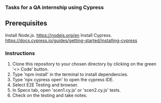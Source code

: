 ### Tasks for a QA internship using Cypress

## Prerequisites

Install Node.js.
https://nodejs.org/en
Install Cypress.
https://docs.cypress.io/guides/getting-started/installing-cypress

### Instructions

1. Clone this repository to your chosen directory by clicking on the green '<> Code' button.
2. Type 'npm install' in the terminal to install dependencies.
3. Type 'npx cypress open' to open the cypress IDE.
4. Select E2E Testing and browser.
5. In Specs tab, open 'scen1.cy.js' or 'scen2.cy.js' tests.
6. Check on the testing and take notes.
